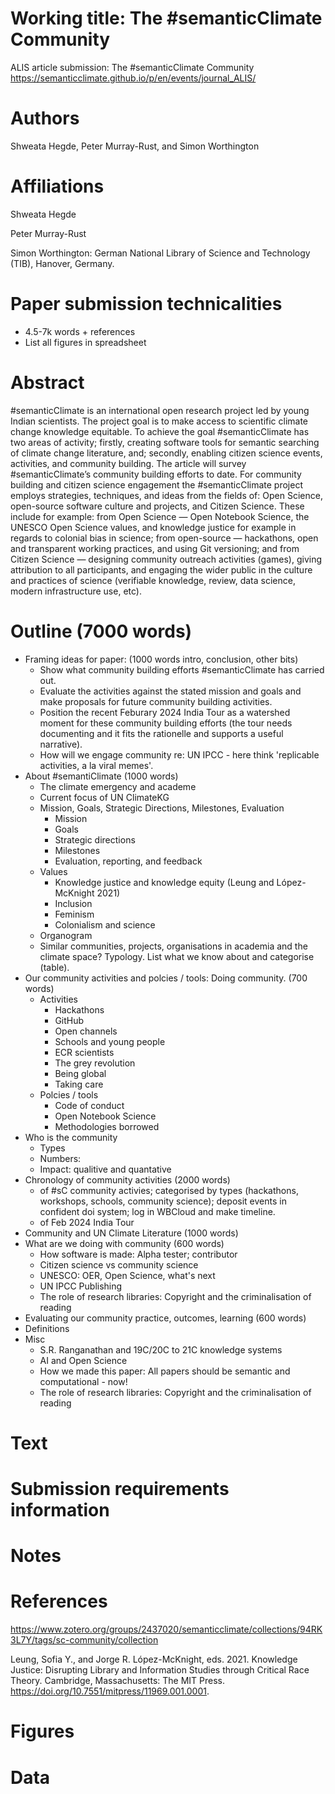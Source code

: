 # Working title: The #semanticClimate Community

ALIS article submission: The #semanticClimate Community https://semanticclimate.github.io/p/en/events/journal_ALIS/ 

# Authors

Shweata Hegde, Peter Murray-Rust, and Simon Worthington

# Affiliations

Shweata Hegde

Peter Murray-Rust

Simon Worthington: German National Library of Science and Technology (TIB), Hanover, Germany. 

# Paper submission technicalities

 - 4.5-7k words + references
 - List all figures in spreadsheet

# Abstract

#semanticClimate is an international open research project led by young Indian scientists. The project goal is to make access to scientific climate change knowledge equitable. To achieve the goal #semanticClimate has two areas of activity; firstly, creating software tools for semantic searching of climate change literature, and; secondly, enabling citizen science events, activities, and community building. The article will survey #semanticClimate’s community building efforts to date. For community building and citizen science engagement the #semanticClimate project employs strategies, techniques, and ideas from the fields of: Open Science, open-source software culture and projects, and Citizen Science. These include for example: from Open Science — Open Notebook Science, the UNESCO Open Science values, and knowledge justice for example in regards to colonial bias in science; from open-source — hackathons, open and transparent working practices, and using Git versioning; and from Citizen Science — designing community outreach activities (games), giving attribution to all participants, and engaging the wider public in the culture and practices of science (verifiable knowledge, review, data science, modern infrastructure use, etc).

# Outline (7000 words)

- Framing ideas for paper: (1000 words intro, conclusion, other bits)
  - Show what community building efforts #semanticClimate has carried out.
  - Evaluate the activities against the stated mission and goals and make proposals for future community building activities.
  - Position the recent Feburary 2024 India Tour as a watershed moment for these community building efforts (the tour needs documenting and it fits the rationelle and supports a useful narrative).
  - How will we engage community re: UN IPCC - here think 'replicable activities, a la viral memes'.
- About #semantiClimate (1000 words)
  - The climate emergency and academe
  - Current focus of UN ClimateKG
  - Mission, Goals, Strategic Directions, Milestones, Evaluation
    - Mission
    - Goals
    - Strategic directions
    - Milestones
    - Evaluation, reporting, and feedback
  - Values
    - Knowledge justice and knowledge equity (Leung and López-McKnight 2021)
    - Inclusion
    - Feminism
    - Colonialism and science
  - Organogram
  - Similar communities, projects, organisations in academia and the climate space? Typology. List what we know about and categorise (table).
- Our community activities and polcies / tools: Doing community. (700 words)
  - Activities
    -  Hackathons
    -  GitHub
    -  Open channels
    -  Schools and young people
    -  ECR scientists
    -  The grey revolution
    -  Being global
    -  Taking care
  -  Polcies / tools
     -  Code of conduct
     -  Open Notebook Science
     -  Methodologies borrowed
- Who is the community
  - Types
  - Numbers:
  - Impact: qualitive and quantative
- Chronology of community activities (2000 words)
  - of #sC community activies; categorised by types (hackathons, workshops, schools, community science); deposit events in confident doi system; log in WBCloud and make timeline.
  - of Feb 2024 India Tour
- Community and UN Climate Literature  (1000 words)
- What are we doing with community (600 words)
  - How software is made: Alpha tester; contributor
  - Citizen science vs community science
  - UNESCO: OER, Open Science, what's next
  - UN IPCC Publishing 
  - The role of research libraries: Copyright and the criminalisation of reading
- Evaluating our community practice, outcomes, learning (600 words)
- Definitions
- Misc
  - S.R. Ranganathan and 19C/20C to 21C knowledge systems
  - AI and Open Science
  - How we made this paper: All papers should be semantic and computational - now!
  - The role of research libraries: Copyright and the criminalisation of reading

# Text

# Submission requirements information

# Notes

# References

https://www.zotero.org/groups/2437020/semanticclimate/collections/94RK3L7Y/tags/sc-community/collection

Leung, Sofia Y., and Jorge R. López-McKnight, eds. 2021. Knowledge Justice: Disrupting Library and Information Studies through Critical Race Theory. Cambridge, Massachusetts: The MIT Press. https://doi.org/10.7551/mitpress/11969.001.0001.

# Figures

# Data




